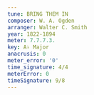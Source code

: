 ```yaml
---
tune: BRING THEM IN
composer: W. A. Ogden
arranger: Walter C. Smith
year: 1822-1894
meter: 7.7.7.3.
key: A♭ Major
anacrusis: 0
meter_error: '0'
time_signature: 4/4
meterError: 0
timeSignature: 9/8
---
```

